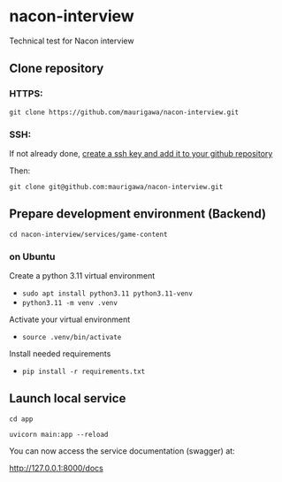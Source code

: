 # nacon-interview
Technical test for Nacon interview


## Clone repository

### HTTPS:
`git clone https://github.com/maurigawa/nacon-interview.git`

### SSH:

If not already done, [create a ssh key and add it to your github repository](https://docs.github.com/en/authentication/connecting-to-github-with-ssh/generating-a-new-ssh-key-and-adding-it-to-the-ssh-agent)

Then:

`git clone git@github.com:maurigawa/nacon-interview.git`



## Prepare development environment (Backend) 

`cd nacon-interview/services/game-content`

### on Ubuntu

Create a python 3.11 virtual environment
- `sudo apt install python3.11 python3.11-venv`
- `python3.11 -m venv .venv`

Activate your virtual environment
- `source .venv/bin/activate`

Install needed requirements
- `pip install -r requirements.txt`


## Launch local service

`cd app`

`uvicorn main:app --reload`

You can now access the service documentation (swagger) at:

http://127.0.0.1:8000/docs

 

